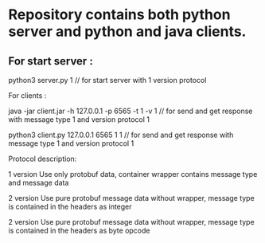 
# Repository contains both python server and python and java clients.

## For start server :

python3 server.py 1 // for start server with 1 version protocol

For clients :

java -jar client.jar -h 127.0.0.1 -p 6565 -t 1 -v 1 // for send and get response with message type 1 and version protocol 1

python3 client.py 127.0.0.1 6565 1 1 // for send and get response with message type 1 and version protocol 1


Protocol description:

1 version
Use only protobuf data, container wrapper contains message type and message data

2 version
Use pure protobuf message data without wrapper, message type is contained in the headers as integer


2 version
Use pure protobuf message data without wrapper, message type is contained in the headers as byte opcode
